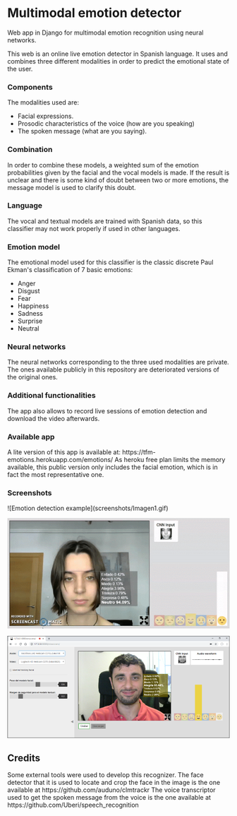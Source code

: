 
# Multimodal emotion detector
Web app in Django for multimodal emotion recognition using neural networks.

This web is an online live emotion detector in Spanish language. It uses and combines three different modalities in order to predict the emotional state of the user.
<h3>Components</h3>
The modalities used are: 

 - Facial expressions.
 - Prosodic characteristics of the voice (how are you speaking)
 - The spoken message (what are you saying).

<h3>Combination</h3>
In order to combine these models, a weighted sum of the emotion probabilities given by the facial and the vocal models is made. If the result is unclear and there is some kind of doubt between two or more emotions, the message model is used to clarify this doubt.
<h3>Language</h3>
The vocal and textual models are trained with Spanish data, so this classifier may not work properly if used in other languages.
<h3>Emotion model</h3>
The emotional model used for this classifier is the classic discrete Paul Ekman's classification of 7 basic emotions:

 - Anger
 - Disgust
 - Fear
 - Happiness
 - Sadness
 - Surprise
 - Neutral
<h3>Neural networks</h3>
The neural networks corresponding to the three used modalities are private. The ones available publicly in this repository are deteriorated versions of the original ones.
<h3>Additional functionalities</h3>
The app also allows to record live sessions of emotion detection and download the video afterwards.
<h3>Available app</h3>
A lite version of this app is available at: https://tfm-emotions.herokuapp.com/emotions/
As heroku free plan limits the memory available, this public version only includes the facial emotion, which is in fact the most representative one.
<h3>Screenshots</h3>
![Emotion detection example](screenshots/Imagen1.gif)

![Emotion detection example](screenshots/Imagen2.gif)

![Full screenshot of the app](screenshots/Imagen3.png)
<h2>Credits</h2>
Some external tools were used to develop this recognizer.
The face detector that it is used to locate and crop the face in the image is the one available at https://github.com/auduno/clmtrackr
The voice transcriptor used to get the spoken message from the voice is the one available at https://github.com/Uberi/speech_recognition
